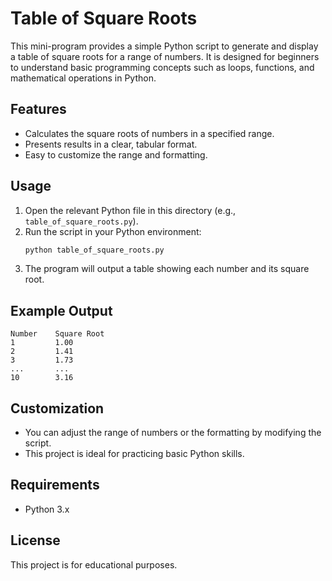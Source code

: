 # Table of Square Roots

This mini-program provides a simple Python script to generate and display a table of square roots for a range of numbers. It is designed for beginners to understand basic programming concepts such as loops, functions, and mathematical operations in Python.

## Features

- Calculates the square roots of numbers in a specified range.
- Presents results in a clear, tabular format.
- Easy to customize the range and formatting.

## Usage

1. Open the relevant Python file in this directory (e.g., `table_of_square_roots.py`).
2. Run the script in your Python environment:
   ```bash
   python table_of_square_roots.py
   ```
3. The program will output a table showing each number and its square root.

## Example Output

```
Number    Square Root
1         1.00
2         1.41
3         1.73
...       ...
10        3.16
```

## Customization

- You can adjust the range of numbers or the formatting by modifying the script.
- This project is ideal for practicing basic Python skills.

## Requirements

- Python 3.x

## License

This project is for educational purposes.